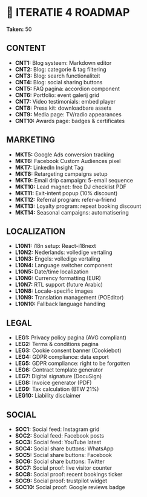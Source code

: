# 🚀 ITERATIE 4 ROADMAP

**Taken:** 50

## CONTENT

- **CNT1:** Blog systeem: Markdown editor
- **CNT2:** Blog: categorie & tag filtering
- **CNT3:** Blog: search functionaliteit
- **CNT4:** Blog: social sharing buttons
- **CNT5:** FAQ pagina: accordion component
- **CNT6:** Portfolio: event galerij grid
- **CNT7:** Video testimonials: embed player
- **CNT8:** Press kit: downloadbare assets
- **CNT9:** Media page: TV/radio appearances
- **CNT10:** Awards page: badges & certificates

## MARKETING

- **MKT5:** Google Ads conversion tracking
- **MKT6:** Facebook Custom Audiences pixel
- **MKT7:** LinkedIn Insight Tag
- **MKT8:** Retargeting campaigns setup
- **MKT9:** Email drip campaign: 5-email sequence
- **MKT10:** Lead magnet: free DJ checklist PDF
- **MKT11:** Exit-intent popup (10% discount)
- **MKT12:** Referral program: refer-a-friend
- **MKT13:** Loyalty program: repeat booking discount
- **MKT14:** Seasonal campaigns: automatisering

## LOCALIZATION

- **L10N1:** i18n setup: React-i18next
- **L10N2:** Nederlands: volledige vertaling
- **L10N3:** Engels: volledige vertaling
- **L10N4:** Language switcher component
- **L10N5:** Date/time localization
- **L10N6:** Currency formatting (EUR)
- **L10N7:** RTL support (future Arabic)
- **L10N8:** Locale-specific images
- **L10N9:** Translation management (POEditor)
- **L10N10:** Fallback language handling

## LEGAL

- **LEG1:** Privacy policy pagina (AVG compliant)
- **LEG2:** Terms & conditions pagina
- **LEG3:** Cookie consent banner (Cookiebot)
- **LEG4:** GDPR compliance: data export
- **LEG5:** GDPR compliance: right to be forgotten
- **LEG6:** Contract template generator
- **LEG7:** Digital signature (DocuSign)
- **LEG8:** Invoice generator (PDF)
- **LEG9:** Tax calculation (BTW 21%)
- **LEG10:** Liability disclaimer

## SOCIAL

- **SOC1:** Social feed: Instagram grid
- **SOC2:** Social feed: Facebook posts
- **SOC3:** Social feed: YouTube latest
- **SOC4:** Social share buttons: WhatsApp
- **SOC5:** Social share buttons: Facebook
- **SOC6:** Social share buttons: Twitter
- **SOC7:** Social proof: live visitor counter
- **SOC8:** Social proof: recent bookings ticker
- **SOC9:** Social proof: trustpilot widget
- **SOC10:** Social proof: Google reviews badge

